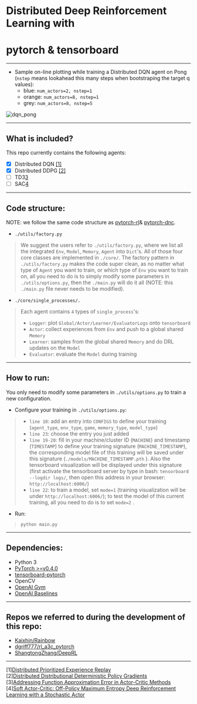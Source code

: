 # **Distributed Deep Reinforcement Learning** with
# **pytorch** & **tensorboard**
*******

* Sample on-line plotting while training a Distributed DQN agent on Pong (`nstep` means lookahead this many steps when bootstraping the target q values):
    * blue: `num_actors=2, nstep=1`
    * orange: `num_actors=8, nstep=1`
    * grey: `num_actors=8, nstep=5`

![dqn_pong](/assets/dqn_pong.png)
*******

## What is included?
This repo currently contains the following agents:

- [x] Distributed DQN [[1]](https://openreview.net/forum?id=H1Dy---0Z)
- [x] Distributed DDPG [[2]](https://openreview.net/forum?id=SyZipzbCb)
- [ ] TD3[3](https://arxiv.org/abs/1802.09477)
- [ ] SAC[4](https://arxiv.org/abs/1801.01290)
*******

## Code structure:
NOTE: we follow the same code structure as [pytorch-rl](https://github.com/jingweiz/pytorch-rl)& [pytorch-dnc](https://github.com/jingweiz/pytorch-dnc).
* ```./utils/factory.py```
> We suggest the users refer to ```./utils/factory.py```,
 where we list all the integrated ```Env```, ```Model```,
 ```Memory```, ```Agent``` into ```Dict```'s.
 All of those four core classes are implemented in ```./core/```.
 The factory pattern in ```./utils/factory.py``` makes the code super clean,
 as no matter what type of ```Agent``` you want to train,
 or which type of ```Env``` you want to train on,
 all you need to do is to simply modify some parameters in ```./utils/options.py```,
 then the ```./main.py``` will do it all (NOTE: this ```./main.py``` file never needs to be modified).
* ```./core/single_processes/.```
> Each agent contains ```4``` types of ```single_process```'s:
> * `Logger`: plot `Global/Actor/Learner/EvaluatorLogs` onto `tensorboard`
> * `Actor`: collect experiences from `Env` and push to a global shared `Memory`
> * `Learner`: samples from the global shared `Memory` and do DRL updates on the `Model`
> * `Evaluator`: evaluate the `Model` during training
*******

## How to run:
You only need to modify some parameters in ```./utils/options.py``` to train a new configuration.

* Configure your training in ```./utils/options.py```:
> * ```line 10```: add an entry into ```CONFIGS``` to define your training (```agent_type```, ```env_type```, ```game```, ```memory_type```, ```model_type```)
> * ```line 23```: choose the entry you just added
> * ```line 19-20```: fill in your machine/cluster ID (```MACHINE```) and timestamp (```TIMESTAMP```) to define your training signature (```MACHINE_TIMESTAMP```),
 the corresponding model file of this training will be saved under this signature (```./models/MACHINE_TIMESTAMP.pth``` ).
 Also the tensorboard visualization will be displayed under this signature (first activate the tensorboard server by type in bash: ```tensorboard --logdir logs/```, then open this address in your browser: ```http://localhost:6006/```)
> * ```line 22```: to train a model, set ```mode=1``` (training visualization will be under ```http://localhost:6006/```); to test the model of this current training, all you need to do is to set ```mode=2``` .

* Run:
> ```python main.py```
*******


## Dependencies:
- Python 3
- [PyTorch >=v0.4.0](http://pytorch.org/)
- [tensorboard-pytorch](https://github.com/lanpa/tensorboard-pytorch)
- OpenCV
- [OpenAI Gym](https://github.com/openai/gym)
- [OpenAI Baselines](https://github.com/openai/baselines)
*******


## Repos we referred to during the development of this repo:
* [Kaixhin/Rainbow](https://github.com/Kaixhin/Rainbow)
* [dgriff777/rl_a3c_pytorch](https://github.com/dgriff777/rl_a3c_pytorch)
* [ShangtongZhang/DeepRL]( https://github.com/ShangtongZhang/DeepRL)


*******
[1][Distributed Prioritized Experience Replay](https://openreview.net/forum?id=H1Dy---0Z)    
[2][Distributed Distributional Deterministic Policy Gradients ](https://openreview.net/forum?id=SyZipzbCb)    
[3][Addressing Function Approximation Error in Actor-Critic Methods](https://arxiv.org/abs/1802.09477)    
[4][Soft Actor-Critic: Off-Policy Maximum Entropy Deep Reinforcement Learning with a Stochastic Actor](https://arxiv.org/abs/1801.01290)    
